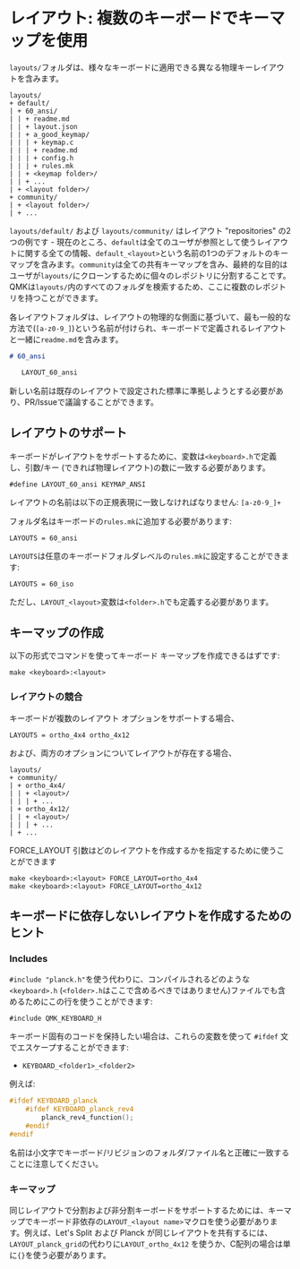 # レイアウト: 複数のキーボードでキーマップを使用

`layouts/`フォルダは、様々なキーボードに適用できる異なる物理キーレイアウトを含みます。

```
layouts/
+ default/
| + 60_ansi/
| | + readme.md
| | + layout.json
| | + a_good_keymap/
| | | + keymap.c
| | | + readme.md
| | | + config.h
| | | + rules.mk
| | + <keymap folder>/
| | + ...
| + <layout folder>/
+ community/
| + <layout folder>/
| + ...
```

`layouts/default/` および `layouts/community/` はレイアウト "repositories" の2つの例です - 現在のところ、`default`は全てのユーザが参照として使うレイアウトに関する全ての情報、`default_<layout>`という名前の1つのデフォルトのキーマップを含みます。`community`は全ての共有キーマップを含み、最終的な目的はユーザが`layouts/`にクローンするために個々のレポジトリに分割することです。QMKは`layouts/`内のすべてのフォルダを検索するため、ここに複数のレポジトリを持つことができます。

各レイアウトフォルダは、レイアウトの物理的な側面に基づいて、最も一般的な方法で(`[a-z0-9_]`)という名前が付けられ、キーボードで定義されるレイアウトと一緒に`readme.md`を含みます。

```md
# 60_ansi

   LAYOUT_60_ansi
```

新しい名前は既存のレイアウトで設定された標準に準拠しようとする必要があり、PR/Issueで議論することができます。

## レイアウトのサポート

キーボードがレイアウトをサポートするために、変数は`<keyboard>.h`で定義し、引数/キー (できれば物理レイアウト)の数に一致する必要があります。

    #define LAYOUT_60_ansi KEYMAP_ANSI

レイアウトの名前は以下の正規表現に一致しなければなりません: `[a-z0-9_]+`

フォルダ名はキーボードの`rules.mk`に追加する必要があります:

    LAYOUTS = 60_ansi

`LAYOUTS`は任意のキーボードフォルダレべルの`rules.mk`に設定することができます:

    LAYOUTS = 60_iso

ただし、`LAYOUT_<layout>`変数は`<folder>.h`でも定義する必要があります。

## キーマップの作成

以下の形式でコマンドを使ってキーボード キーマップを作成できるはずです:

    make <keyboard>:<layout>

### レイアウトの競合
キーボードが複数のレイアウト オプションをサポートする場合、

    LAYOUTS = ortho_4x4 ortho_4x12

および、両方のオプションについてレイアウトが存在する場合、
```
layouts/
+ community/
| + ortho_4x4/
| | + <layout>/
| | | + ...
| + ortho_4x12/
| | + <layout>/
| | | + ...
| + ...
```

FORCE_LAYOUT 引数はどのレイアウトを作成するかを指定するために使うことができます

    make <keyboard>:<layout> FORCE_LAYOUT=ortho_4x4
    make <keyboard>:<layout> FORCE_LAYOUT=ortho_4x12

## キーボードに依存しないレイアウトを作成するためのヒント

### Includes

`#include "planck.h"`を使う代わりに、コンパイルされるどのような`<keyboard>.h` (`<folder>.h`はここで含めるべきではありません)ファイルでも含めるためにこの行を使うことができます:

    #include QMK_KEYBOARD_H

キーボード固有のコードを保持したい場合は、これらの変数を使って `#ifdef` 文でエスケープすることができます:

* `KEYBOARD_<folder1>_<folder2>`

例えば:

```c
#ifdef KEYBOARD_planck
    #ifdef KEYBOARD_planck_rev4
        planck_rev4_function();
    #endif
#endif
```

名前は小文字でキーボード/リビジョンのフォルダ/ファイル名と正確に一致することに注意してください。

### キーマップ

同じレイアウトで分割および非分割キーボードをサポートするためには、キーマップでキーボード非依存の`LAYOUT_<layout name>`マクロを使う必要があります。例えば、Let's Split および Planck が同じレイアウトを共有するには、`LAYOUT_planck_grid`の代わりに`LAYOUT_ortho_4x12` を使うか、C配列の場合は単に`{}`を使う必要があります。
